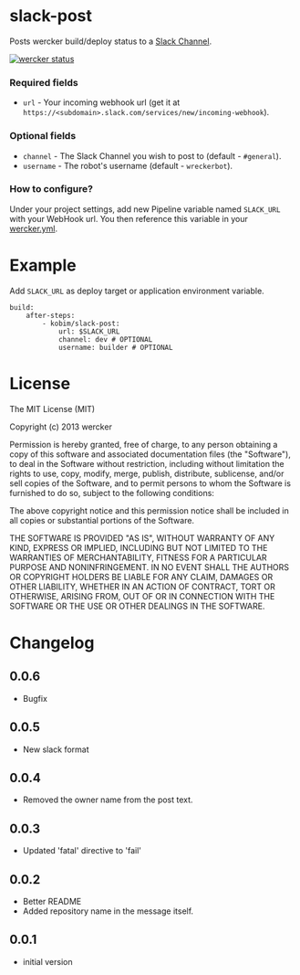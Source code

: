# slack-post

Posts wercker build/deploy status to a [Slack Channel](https://slack.com/).

[![wercker status](https://app.wercker.com/status/49d7c3919df2d65ed4679bcc86eb3477/m "wercker status")](https://app.wercker.com/project/bykey/49d7c3919df2d65ed4679bcc86eb3477)

### Required fields

* `url` - Your incoming webhook url (get it at `https://<subdomain>.slack.com/services/new/incoming-webhook`).

### Optional fields

* `channel` - The Slack Channel you wish to post to (default - `#general`).
* `username` - The robot's username (default - `wreckerbot`).

### How to configure?

Under your project settings, add new Pipeline variable named `SLACK_URL` with your
WebHook url. You then reference this variable in your [wercker.yml](http://devcenter.wercker.com/articles/werckeryml/).


# Example

Add `SLACK_URL` as deploy target or application environment variable.


    build:
        after-steps:
            - kobim/slack-post:
                url: $SLACK_URL
                channel: dev # OPTIONAL
                username: builder # OPTIONAL

# License

The MIT License (MIT)

Copyright (c) 2013 wercker

Permission is hereby granted, free of charge, to any person obtaining a copy of
this software and associated documentation files (the "Software"), to deal in
the Software without restriction, including without limitation the rights to
use, copy, modify, merge, publish, distribute, sublicense, and/or sell copies of
the Software, and to permit persons to whom the Software is furnished to do so,
subject to the following conditions:

The above copyright notice and this permission notice shall be included in all
copies or substantial portions of the Software.

THE SOFTWARE IS PROVIDED "AS IS", WITHOUT WARRANTY OF ANY KIND, EXPRESS OR
IMPLIED, INCLUDING BUT NOT LIMITED TO THE WARRANTIES OF MERCHANTABILITY, FITNESS
FOR A PARTICULAR PURPOSE AND NONINFRINGEMENT. IN NO EVENT SHALL THE AUTHORS OR
COPYRIGHT HOLDERS BE LIABLE FOR ANY CLAIM, DAMAGES OR OTHER LIABILITY, WHETHER
IN AN ACTION OF CONTRACT, TORT OR OTHERWISE, ARISING FROM, OUT OF OR IN
CONNECTION WITH THE SOFTWARE OR THE USE OR OTHER DEALINGS IN THE SOFTWARE.

# Changelog

## 0.0.6
- Bugfix

## 0.0.5
- New slack format

## 0.0.4
- Removed the owner name from the post text.

## 0.0.3
- Updated 'fatal' directive to 'fail'

## 0.0.2
- Better README
- Added repository name in the message itself.

## 0.0.1
- initial version
